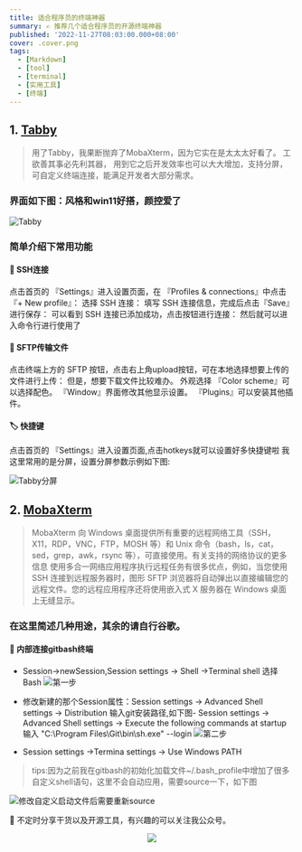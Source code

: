 ```yaml
---
title: 适合程序员的终端神器
summary: ✍ 推荐几个适合程序员的开源终端神器
published: '2022-11-27T08:03:00.000+08:00'
cover: .cover.png
tags:
  - [Markdown]
  - [tool]
  - [terminal]
  - [实用工具]
  - [终端]
---
```


## 1. [Tabby](https://github.com/Eugeny/tabby/releases)

>用了Tabby，我果断抛弃了MobaXterm，因为它实在是太太太好看了。 工欲善其事必先利其器，
> 用到它之后开发效率也可以大大增加，支持分屏，可自定义终端连接，能满足开发者大部分需求。

### 界面如下图：风格和win11好搭，颜控爱了

![Tabby](.terminal.png)

### 简单介绍下常用功能
#### 👷 SSH连接

点击首页的 『Settings』进入设置页面，在 『Profiles & connections』中点击 『+ New profile』：
选择 SSH 连接：
填写 SSH 连接信息，完成后点击『Save』进行保存：
可以看到 SSH 连接已添加成功，点击按钮进行连接：
然后就可以进入命令行进行使用了

#### 📁 SFTP传输文件
点击终端上方的 SFTP 按钮，点击右上角upload按钮，可在本地选择想要上传的文件进行上传：
但是，想要下载文件比较难办。
外观选择
『Color scheme』可以选择配色。
『Window』界面修改其他显示设置。
『Plugins』可以安装其他插件。

#### 🏷️ 快捷键
点击首页的 『Settings』进入设置页面,点击hotkeys就可以设置好多快捷键啦
我这里常用的是分屏，设置分屏参数示例如下图:

![Tabby分屏](.tabby.jpg)

## 2. [MobaXterm](https://mobaxterm.mobatek.net/)

> MobaXterm 向 Windows 桌面提供所有重要的远程网络工具（SSH，X11，RDP，VNC，FTP，MOSH 等）和 Unix 命令（bash，ls，cat，sed，grep，awk，rsync 等），可直接使用。有关支持的网络协议的更多信息
使用多合一网络应用程序执行远程任务有很多优点，例如，当您使用 SSH 连接到远程服务器时，图形 SFTP 浏览器将自动弹出以直接编辑您的远程文件。您的远程应用程序还将使用嵌入式 X 服务器在 Windows 桌面上无缝显示。

### 在这里简述几种用途，其余的请自行谷歌。

#### 👷 内部连接gitbash终端

- Session->newSession,Session settings -> Shell ->Terminal shell 选择 Bash
![第一步](.1.png)

- 修改新建的那个Session属性：Session settings -> Advanced Shell settings -> Distribution 输入git安装路径,如下图- Session settings -> Advanced Shell settings -> Execute the following commands at startup 输入 "C:\Program Files\Git\bin\sh.exe" --login
![第二步](.2.png)

- Session settings ->Termina settings -> Use Windows PATH

> tips:因为之前我在gitbash的初始化加载文件~/.bash_profile中增加了很多自定义shell语句，这里不会自动应用，需要source一下，如下图

![修改自定义启动文件后需要重新source](.4.png)


🚀 不定时分享干货以及开源工具，有兴趣的可以关注我公众号。

<div align="center"><img src="https://my-bucket-1259813675.cos-website.ap-guangzhou.myqcloud.com/wordpress/2022/05/20220504120500968-300x300.jpg">
</div>